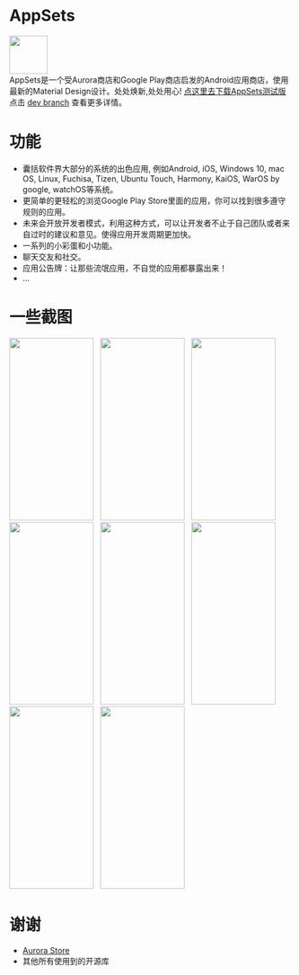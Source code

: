 # AppSets
<img src="https://i.loli.net/2021/05/16/BGC5IMwrSKm72v4.png" width="68" height="68"/><br>
AppSets是一个受Aurora商店和Google Play商店启发的Android应用商店，使用最新的Material Design设计。处处焕新,处处用心!
<a href="http://47.108.203.211:9334/download.html">点这里去下载AppSets测试版</a>
点击 <a href="https://github.com/Xucaiju/AppSets/tree/dev">dev branch</a> 查看更多详情。
# 功能
* 囊括软件界大部分的系统的出色应用, 例如Android, iOS, Windows 10, mac OS, Linux, Fuchisa, Tizen, Ubuntu Touch, Harmony, KaiOS, WarOS by google, watchOS等系统。
* 更简单的更轻松的浏览Google Play Store里面的应用，你可以找到很多遵守规则的应用。
* 未来会开放开发者模式，利用这种方式，可以让开发者不止于自己团队或者来自过时的建议和意见。使得应用开发周期更加快。
* 一系列的小彩蛋和小功能。
* 聊天交友和社交。
* 应用公告牌：让那些流氓应用，不自觉的应用都暴露出来！
* ...
# 一些截图
<img src="https://i.loli.net/2021/05/16/NE4X5lV92SwkY7I.png" width="150" height="325"/>&nbsp;&nbsp;
<img src="https://i.loli.net/2021/05/16/kUZnSWKqu3cElNM.png" width="150" height="325"/>&nbsp;&nbsp;
<img src="https://i.loli.net/2021/05/16/DZCXgTY9hJeOsVH.png" width="150" height="325"/>&nbsp;&nbsp;
<img src="https://i.loli.net/2021/05/16/8uj6ThUOlWvmtVs.png" width="150" height="325"/>&nbsp;&nbsp;
<img src="https://i.loli.net/2021/05/16/UZAH278kOyioMJv.png" width="150" height="325"/>&nbsp;&nbsp;
<img src="https://i.loli.net/2021/05/16/FhNVS7KyvkYe8u1.png" width="150" height="325"/>&nbsp;&nbsp;
<img src="https://i.loli.net/2021/05/16/dt6gBiQFDT5OSAl.png" width="150" height="325"/>&nbsp;&nbsp;
<img src="https://i.loli.net/2021/05/16/idWAabSCOPJs5yj.png" width="150" height="325"/>&nbsp;&nbsp;
# 谢谢
* <a href="https://gitlab.com/AuroraOSS">Aurora Store</a>
* 其他所有使用到的开源库

